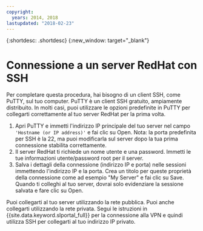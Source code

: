 ```yaml
---
copyright:
  years: 2014, 2018
lastupdated: "2018-02-23"
---
```


{:shortdesc: .shortdesc}
{:new_window: target="_blank"}

# Connessione a un server RedHat con SSH

Per completare questa procedura, hai bisogno di un client SSH, come PuTTY, sul tuo computer. PuTTY è un client SSH gratuito, ampiamente distribuito.
In molti casi, puoi utilizzare le opzioni predefinite in PuTTY per collegarti correttamente al tuo server RedHat per la prima volta.

1. Apri PuTTY e immetti l'indirizzo IP principale del tuo server nel campo `'Hostname (or IP address)'` e fai clic su Open.
  Nota: la porta predefinita per SSH è la 22, ma puoi modificarla sul server dopo la tua prima connessione stabilita correttamente.
2. Il server RedHat ti richiede un nome utente e una password. Immetti le tue informazioni utente/password root per il server.
3. Salva i dettagli della connessione (indirizzo IP e porta) nelle sessioni immettendo l'indirizzo IP e la porta. Crea un titolo per queste proprietà della connessione come ad esempio "My Server" e fai clic su Save.
  Quando ti colleghi al tuo server, dovrai solo evidenziare la sessione salvata e fare clic su Open.

Puoi collegarti al tuo server utilizzando la rete pubblica.
Puoi anche collegarti utilizzando la rete privata. Segui le istruzioni in {{site.data.keyword.slportal_full}} per la connessione alla VPN e quindi utilizza SSH per collegarti al tuo indirizzo IP privato.
